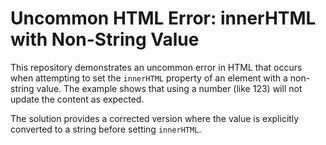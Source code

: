 # Uncommon HTML Error: innerHTML with Non-String Value

This repository demonstrates an uncommon error in HTML that occurs when attempting to set the `innerHTML` property of an element with a non-string value.  The example shows that using a number (like 123) will not update the content as expected.

The solution provides a corrected version where the value is explicitly converted to a string before setting `innerHTML`.